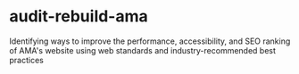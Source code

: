 # audit-rebuild-ama
Identifying ways to improve the performance, accessibility, and SEO ranking of AMA's website using web standards and industry-recommended best practices
